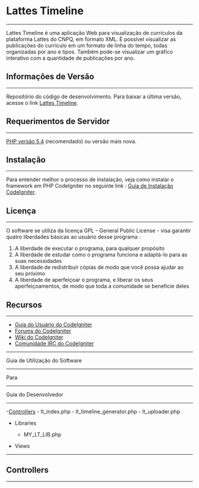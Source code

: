 # Lattes Timeline
*****************

Lattes Timeline é uma aplicação Web para visualização de currículos da plataforma Lattes do CNPQ, em formato XML.
É possível visualizar as publicações do currículo em um formato de linha do tempo, todas organizadas por ano e tipos.
Também pode-se visualizar um gráfico interativo com a quantidade de publicações por ano.


## Informações de Versão
************************

Repositório do código de desenvolvimento. Para baixar a última versão,
acesse o link [Lattes Timeline](https://bitbucket.org/GShiki/lattes-timeline).


## Requerimentos de Servidor
****************************

[PHP versão 5.4](https://www.php.net/) (recomendado) ou versão mais nova.


## Instalação
*************

Para entender melhor o processo de instalação, veja como instalar o framework em PHP CodeIgniter no 
seguinte link : [Guia de Instalação CodeIgniter](http://www.codeigniter.com/user_guide/installation/index.html).


## Licença
**********

O software se utiliza da licença GPL - General Public License - visa garantir quatro liberdades básicas ao usuário desse programa :

1) A liberdade de executar o programa, para qualquer propósito
2) A liberdade de estudar como o programa funciona e adaptá-lo para as suas necessidades
3) A liberdade de redistribuir cópias de modo que você possa ajudar ao seu próximo
4) A liberdade de aperfeiçoar o programa, e liberar os seus aperfeiçoamentos, de modo que toda a comunidade se beneficie deles


## Recursos
***********

-  [Guia do Usuário do CodeIgniter](http://www.codeigniter.com/docs)
-  [Forums do CodeIgniter](http://forum.codeigniter.com/)
-  [Wiki do CodeIgniter](https://github.com/bcit-ci/CodeIgniter/wiki)
-  [Comunidade IRC do CodeIgniter](http://www.codeigniter.com/irc)

******************************
Guia de Utilização do Software
******************************

Para 

*********************
Guia do Desenvolvedor
*********************

-[Controllers](#controllers)
	- lt_index.php
	- lt_timeline_generator.php
	- lt_uploader.php

- Libraries
	- MY_LT_LIB.php

- Views

--------------
## <a id="controllers">Controllers</a>
--------------


